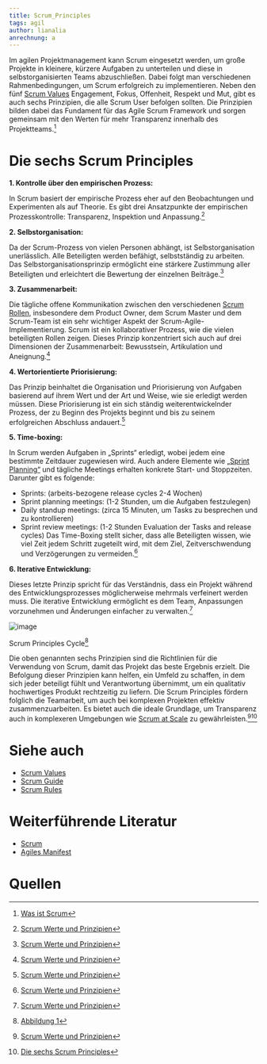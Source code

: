 ```yaml
---
title: Scrum_Principles
tags: agil
author: lianalia
anrechnung: a
---
```


Im agilen Projektmanagement kann Scrum eingesetzt werden, um große Projekte in kleinere, kürzere Aufgaben zu unterteilen und diese in selbstorganisierten Teams abzuschließen.
Dabei folgt man verschiedenen Rahmenbedingungen, um Scrum erfolgreich zu implementieren. Neben den fünf [Scrum Values](Scrum_Values.md) Engagement, Fokus, Offenheit, Respekt und 
Mut, gibt es auch sechs Prinzipien, die alle Scrum User befolgen sollten. Die Prinzipien bilden dabei das Fundament für das Agile Scrum Framework und sorgen gemeinsam mit den 
Werten für mehr Transparenz innerhalb des Projektteams.[^1]


# Die sechs Scrum Principles

**1. Kontrolle über den empirischen Prozess:**

In Scrum basiert der empirische Prozess eher auf den Beobachtungen und Experimenten als auf Theorie. Es gibt drei Ansatzpunkte der empirischen Prozesskontrolle: Transparenz, 
Inspektion und Anpassung.[^2]

**2. Selbstorganisation:**

Da der Scrum-Prozess von vielen Personen abhängt, ist Selbstorganisation unerlässlich. Alle Beteiligten werden befähigt, selbstständig zu arbeiten. Das 
Selbstorganisationsprinzip ermöglicht eine stärkere Zustimmung aller Beteiligten und erleichtert die Bewertung der einzelnen Beiträge.[^2]

**3. Zusammenarbeit:**

Die tägliche offene Kommunikation zwischen den verschiedenen [Scrum Rollen](Rollen_Scrum.md), insbesondere dem Product Owner, dem Scrum Master und dem Scrum-Team ist ein sehr wichtiger Aspekt der Scrum-Agile-Implementierung. Scrum ist ein kollaborativer Prozess, wie die vielen beteiligten Rollen zeigen. Dieses Prinzip konzentriert sich auch auf drei Dimensionen der Zusammenarbeit: Bewusstsein, Artikulation und Aneignung.[^2]

**4. Wertorientierte Priorisierung:**

Das Prinzip beinhaltet die Organisation und Priorisierung von Aufgaben basierend auf ihrem Wert und der Art und Weise, wie sie erledigt werden müssen. Diese Priorisierung ist 
ein sich ständig weiterentwickelnder Prozess, der zu Beginn des Projekts beginnt und bis zu seinem erfolgreichen Abschluss andauert.[^2]

**5. Time-boxing:**

In Scrum werden Aufgaben in „Sprints“ erledigt, wobei jedem eine bestimmte Zeitdauer zugewiesen wird. Auch andere Elemente wie [„Sprint Planning“](Sprint_Planning.md) und 
tägliche Meetings erhalten konkrete Start- und Stoppzeiten. Darunter gibt es folgende: 
* Sprints: (arbeits-bezogene release cycles 2-4 Wochen)
* Sprint planning meetings: (1-2 Stunden, um die Aufgaben festzulegen) 
* Daily standup meetings: (zirca 15 Minuten, um Tasks zu besprechen und zu kontrollieren)
* Sprint review meetings: (1-2 Stunden Evaluation der Tasks and release cycles)
Das Time-Boxing stellt sicher, dass alle Beteiligten wissen, wie viel Zeit jedem Schritt zugeteilt wird, mit dem Ziel, Zeitverschwendung und Verzögerungen zu vermeiden.[^2]

**6. Iterative Entwicklung:**

Dieses letzte Prinzip spricht für das Verständnis, dass ein Projekt während des Entwicklungsprozesses möglicherweise mehrmals verfeinert werden muss. Die iterative Entwicklung 
ermöglicht es dem Team, Anpassungen vorzunehmen und Änderungen einfacher zu verwalten.[^2]


![image](https://user-images.githubusercontent.com/92790509/142939309-a892d933-5d32-4353-aca9-3af4c005c311.png) 

Scrum Principles Cycle[^3]

Die oben genannten sechs Prinzipien sind die Richtlinien für die Verwendung von Scrum, damit das Projekt das beste Ergebnis erzielt. 
Die Befolgung dieser Prinzipien kann helfen, ein Umfeld zu schaffen, in dem sich jeder beteiligt fühlt und Verantwortung übernimmt, um ein qualitativ hochwertiges Produkt 
rechtzeitig zu liefern. Die Scrum Principles fördern folglich die Teamarbeit, um auch bei komplexen Projekten effektiv zusammenzuarbeiten. Es bietet auch die ideale Grundlage, um Transparenz auch in komplexeren Umgebungen wie [Scrum at Scale](Scrum_at_Scale.md) zu gewährleisten.[^2][^4] 

# Siehe auch

* [Scrum Values](Scrum_Values.md)
* [Scrum Guide](Scrum_Guide.md)
* [Scrum Rules](Scrum_Rules.md)

# Weiterführende Literatur

* [Scrum](https://www.projektmagazin.de/glossarterm/scrum)
* [Agiles Manifest](https://www.lead-innovation.com/english-blog/principles-of-scrum)

# Quellen

[^1]: [Was ist Scrum](https://www.uagc.edu/blog/what-is-scrum)
[^2]: [Scrum Werte und Prinzipien](https://www.simplilearn.com/scrum-values-and-principles-article)
[^3]: [Abbildung 1](http://blog.scrumstudy.com/wp-content/uploads/SCRUM-principles.jpg)
[^4]: [Die sechs Scrum Principles](https://evontech.com/component/easyblog/what-are-the-6-scrum-principles.html?Itemid=159)
